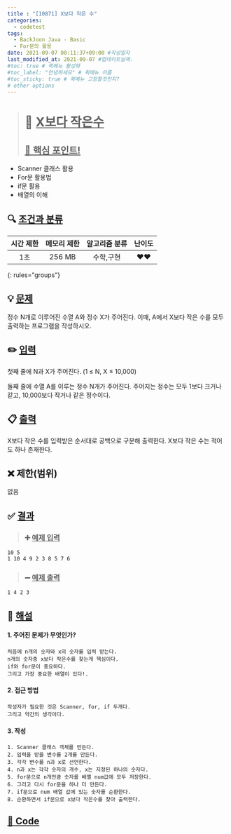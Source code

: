 ```yaml
---
title : "[10871] X보다 작은 수"
categories:
  - codetest
tags:
  - BackJoon Java - Basic
  - For문의 활용
date: 2021-09-07 00:11:37+09:00 #작성일자
last_modified_at: 2021-09-07 #업데이트날짜.
#toc: true # 퀵메뉴 활성화
#toc_label: "안녕하세요" # 퀵메뉴 이름
#toc_sticky: true # 퀵메뉴 고정할것인지?
# other options
---
```

> # 📜 <u>X보다 작은수</u> 
> ## <u>📌 핵심 포인트!</u> 
*  Scanner 클래스 활용
*  For문 활용법
*  if문 활용
*  배열의 이해


## 🔍 <u>조건과 분류</u>

| 시간 제한  | 메모리 제한  |  알고리즘 분류 | 난이도 
|:-------------:|:---------------:|:-----------:|:---------:
| 1초 | 256 MB | 수학,구현 | ❤️❤️
{: rules="groups"}

## 💡 <u>문제</u> 
정수 N개로 이루어진 수열 A와 정수 X가 주어진다. 이때, A에서 X보다 작은 수를 모두 출력하는 프로그램을 작성하시오.

## ✏️ <u>입력</u>
첫째 줄에 N과 X가 주어진다. (1 ≤ N, X ≤ 10,000)

둘째 줄에 수열 A를 이루는 정수 N개가 주어진다. 주어지는 정수는 모두 1보다 크거나 같고, 10,000보다 작거나 같은 정수이다.

## 📋 <u>출력</u>
X보다 작은 수를 입력받은 순서대로 공백으로 구분해 출력한다. X보다 작은 수는 적어도 하나 존재한다.

## ❌ 제한(범위)
없음

## ✅ <u>결과</u>
> ### ➕ <u>예제 입력</u>
	10 5
	1 10 4 9 2 3 8 5 7 6
	
> ### ➖ <u>예제 출력</u>
	1 4 2 3

## 💭 <u>해설</u>
#### 1. 주어진 문제가 무엇인가?
	처음에 n개의 숫자와 x의 숫자를 입력 받는다.
	n개의 숫자중 x보다 작은수를 찾는게 핵심이다.
	if와 for문이 중요하다.
	그리고 가장 중요한 배열이 있다!.

#### 2. 접근 방법
	작성자가 필요한 것은 Scanner, for, if 두개다.
	그리고 약간의 생각이다.

#### 3. 작성
	1. Scanner 클래스 객체를 만든다.
	2. 입력을 받을 변수를 2개를 만든다.
	3. 각각 변수를 n과 x로 선언한다.
	4. n과 x는 각각 숫자의 개수, x는 지정된 하나의 숫자다.
	5. for문으로 n개만큼 숫자를 배멸 num값에 모두 저장한다.
	6. 그리고 다시 for문을 하나 더 만든다.
	7. if문으로 num 배열 값에 있는 숫자를 순환한다.
	8. 순환하면서 if문으로 x보다 작은수를 찾아 출력한다.
	

## <u>📖 <u>Code</u>
<script src="https://gist.github.com/Cononi/aa28c50ce0df74520da56419779d9d06.js"></script>